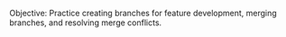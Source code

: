 Objective: Practice creating branches for feature development, merging branches, and resolving merge conflicts.
